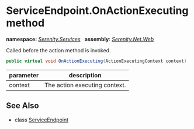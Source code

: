 # ServiceEndpoint.OnActionExecuting method
**namespace:** *[Serenity.Services](../../README.md#serenity.services-namespace)*   **assembly**: *[Serenity.Net.Web](../../README.md)*

Called before the action method is invoked.

```csharp
public virtual void OnActionExecuting(ActionExecutingContext context)
```

| parameter | description |
| --- | --- |
| context | The action executing context. |

## See Also

* class [ServiceEndpoint](../ServiceEndpoint.md)